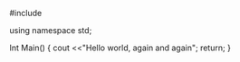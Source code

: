 #include <iostream>

using namespace std;

Int Main()
{
	cout <<"Hello world, again and again";
	return;
}
